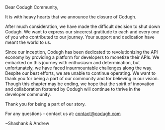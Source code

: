 Dear Codugh Community,

It is with heavy hearts that we announce the closure of Codugh.

After much consideration, we have made the difficult decision to shut down Codugh. We want to express our sincerest gratitude to each and every one of you who contributed to our journey. Your support and dedication have meant the world to us.

Since our inception, Codugh has been dedicated to revolutionizing the API economy by providing a platform for developers to monetize their APIs. We embarked on this journey with enthusiasm and determination, but unfortunately, we have faced insurmountable challenges along the way. Despite our best efforts, we are unable to continue operating. We want to thank you for being a part of our community and for believing in our vision. Though this chapter may be ending, we hope that the spirit of innovation and collaboration fostered by Codugh will continue to thrive in the developer community.

Thank you for being a part of our story.

For any questions - contact us at: contact@codugh.com

~Shashank & Andrew
